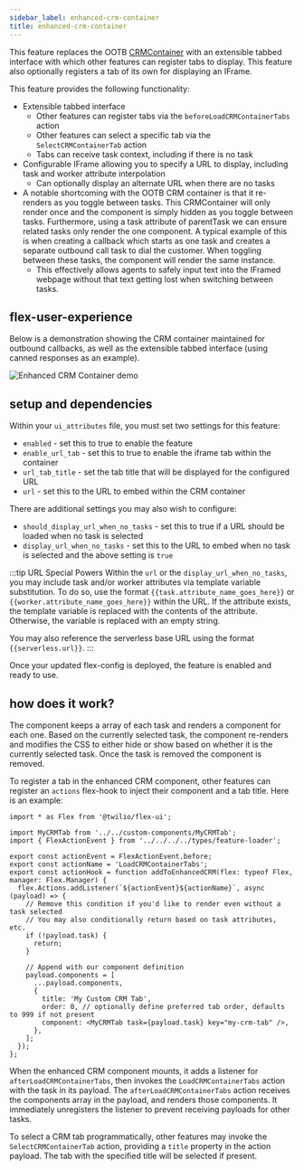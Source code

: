```yaml
---
sidebar_label: enhanced-crm-container
title: enhanced-crm-container
---
```


This feature replaces the OOTB [CRMContainer](https://assets.flex.twilio.com/docs/releases/flex-ui/latest/programmable-components/components/CRMContainer) with an extensible tabbed interface with which other features can register tabs to display. This feature also optionally registers a tab of its own for displaying an IFrame.

This feature provides the following functionality:
- Extensible tabbed interface
  - Other features can register tabs via the `beforeLoadCRMContainerTabs` action
  - Other features can select a specific tab via the `SelectCRMContainerTab` action
  - Tabs can receive task context, including if there is no task
- Configurable IFrame allowing you to specify a URL to display, including task and worker attribute interpolation
  - Can optionally display an alternate URL when there are no tasks
- A notable shortcoming with the OOTB CRM container is that it re-renders as you toggle between tasks. This CRMContainer will only render once and the component is simply hidden as you toggle between tasks. Furthermore, using a task attribute of parentTask we can ensure related tasks only render the one component. A typical example of this is when creating a callback which starts as one task and creates a separate outbound call task to dial the customer. When toggling between these tasks, the component will render the same instance.
  - This effectively allows agents to safely input text into the IFramed webpage without that text getting lost when switching between tasks.

## flex-user-experience

Below is a demonstration showing the CRM container maintained for outbound callbacks, as well as the extensible tabbed interface (using canned responses as an example).

![Enhanced CRM Container demo](/img/features/enhanced-crm-container/flex-user-experience-enhanced-crm-container.gif)

## setup and dependencies

Within your `ui_attributes` file, you must set two settings for this feature:

- `enabled` - set this to true to enable the feature
- `enable_url_tab` - set this to true to enable the iframe tab within the container
- `url_tab_title` - set the tab title that will be displayed for the configured URL
- `url` - set this to the URL to embed within the CRM container

There are additional settings you may also wish to configure:

- `should_display_url_when_no_tasks` - set this to true if a URL should be loaded when no task is selected
- `display_url_when_no_tasks` - set this to the URL to embed when no task is selected and the above setting is `true`

:::tip URL Special Powers
Within the `url` or the `display_url_when_no_tasks`, you may include task and/or worker attributes via template variable substitution. To do so, use the format `{{task.attribute_name_goes_here}}` or `{{worker.attribute_name_goes_here}}` within the URL. If the attribute exists, the template variable is replaced with the contents of the attribute. Otherwise, the variable is replaced with an empty string.

You may also reference the serverless base URL using the format `{{serverless.url}}`.
:::

Once your updated flex-config is deployed, the feature is enabled and ready to use.

## how does it work?

The component keeps a array of each task and renders a component for each one. Based on the currently selected task, the component re-renders and modifies the CSS to either hide or show based on whether it is the currently selected task. Once the task is removed the component is removed.

To register a tab in the enhanced CRM component, other features can register an `actions` flex-hook to inject their component and a tab title. Here is an example:

```tsx
import * as Flex from '@twilio/flex-ui';

import MyCRMTab from '../../custom-components/MyCRMTab';
import { FlexActionEvent } from '../../../../types/feature-loader';

export const actionEvent = FlexActionEvent.before;
export const actionName = 'LoadCRMContainerTabs';
export const actionHook = function addToEnhancedCRM(flex: typeof Flex, manager: Flex.Manager) {
  flex.Actions.addListener(`${actionEvent}${actionName}`, async (payload) => {
    // Remove this condition if you'd like to render even without a task selected
    // You may also conditionally return based on task attributes, etc.
    if (!payload.task) {
      return;
    }

    // Append with our component definition
    payload.components = [
      ...payload.components,
      {
        title: 'My Custom CRM Tab',
        order: 0, // optionally define preferred tab order, defaults to 999 if not present
        component: <MyCRMTab task={payload.task} key="my-crm-tab" />,
      },
    ];
  });
};
```

When the enhanced CRM component mounts, it adds a listener for `afterLoadCRMContainerTabs`, then invokes the `LoadCRMContainerTabs` action with the task in its payload. The `afterLoadCRMContainerTabs` action receives the components array in the payload, and renders those components. It immediately unregisters the listener to prevent receiving payloads for other tasks.

To select a CRM tab programmatically, other features may invoke the `SelectCRMContainerTab` action, providing a `title` property in the action payload. The tab with the specified title will be selected if present.